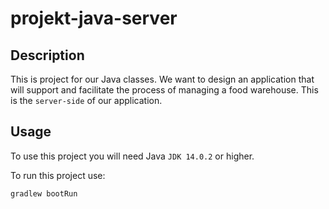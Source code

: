 # projekt-java-server

## Description

This is project for our Java classes. We want to design an application that will support and facilitate the process of managing a food warehouse.
This is the `server-side` of our application.

## Usage

To use this project you will need Java `JDK 14.0.2` or higher.

To run this project use:
```
gradlew bootRun
```
